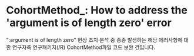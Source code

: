 # CohortMethod_: How to address the 'argument is of length zero' error
":argument is of length zero" 현상 조치
분석 중 종종 발생하는 해당 에러사항에 대한 연구자측 연구패키지(/R) CohortMethod파일 코드 보완 건입니다. 
